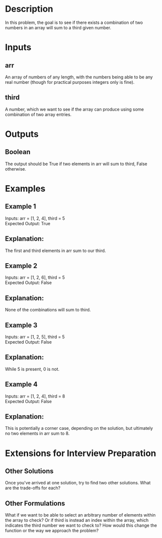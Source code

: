 # Description
In this problem, the goal is to see if there exists a combination of two numbers in an array will sum to a third given number.

# Inputs
## arr
An array of numbers of any length, with the numbers being able to be any real number (though for practical purposes integers only is fine).

## third
A number, which we want to see if the array can produce using some combination of two array entries.

# Outputs
## Boolean
The output should be True if two elements in arr will  sum to third, False otherwise.

# Examples
## Example 1
Inputs: arr = [1, 2, 4], third = 5  
Expected Output: True
## Explanation: 
The first and third elements in arr sum to our third.

## Example 2
Inputs: arr = [1, 2, 6], third = 5  
Expected Output: False
## Explanation: 
None of the combinations will sum to third.

## Example 3
Inputs: arr = [1, 2, 5], third = 5  
Expected Output: False
## Explanation: 
While 5 is present, 0 is not.

## Example 4
Inputs: arr = [1, 2, 4], third = 8  
Expected Output: False
## Explanation: 
This is potentially a corner case, depending on the solution, but ultimately no two elements in arr sum to 8.

# Extensions for Interview Preparation
## Other Solutions
Once you've arrived at one solution, try to find two other solutions.  What are the trade-offs for each?

## Other Formulations
What if we want to be able to select an arbitrary number of elements within the array to check?  Or if third is instead an index within the array, which indicates the third number we want to check to?  How would this change the function or the way we approach the problem?